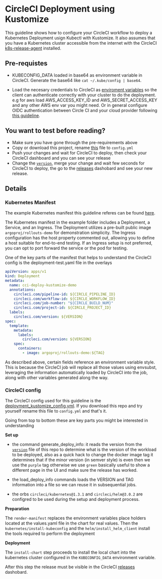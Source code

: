 # CircleCI Deployment using Kustomize

This guideline shows how to configure your CircleCI workflow to deploy a Kubernetes Deployment usign Kubectl with Kustomize. It also assumes that you have a Kubernetes cluster accessible from the internet with the CircleCI [k8s-release-agent](https://circleci-public.github.io/cci-k8s-release-agent) installed.

## Pre-requistes

- KUBECONFIG_DATA loaded in base64 as environment variable in CircleCI. Generate the base64 like `cat ~/.kube/config | base64`.

- Load the necesary credentials to CircleCI as [enviroment variables](https://circleci.com/docs/set-environment-variable) so the client can authenticate correctly with your cluster to do the deployment. e.g for aws load AWS_ACCESS_KEY_ID and AWS_SECRET_ACCESS_KEY and any other AWS env var you might need. Or in general configure OIDC authentication between Circle CI and your cloud provider following [this guideline](https://circleci.com/docs/openid-connect-tokens/#authenticate-jobs-with-cloud-providers).

## You want to test before reading?

- Make sure you have gone through the pre-requirements above
- Copy or download this project, rename [this](../../.circleci/deployment_kustomize_config.yml) file to `config.yml`
- Push your changes and wait for CircleCI to deploy, then check your CircleCI dashboard and you can see your release
- Change the [`version`](../../version), merge your change and wait few seconds for CircleCI to deploy, the go to the [releases](https://app.circleci.com/releases) dashobard and see your new release.

## Details

### Kubernetes Manifest

The example Kubernetes manifest this guideline referes can be found [here](../../examples/kustomize/k8s_deployment).

The Kubernetes manifest in the example folder includes a Deployment, a Service, and an Ingress. The Deployment utilizes a pre-built public image `argoproj/rollouts-demo` for demonstration simplicity. The Ingress configuration has the host property commented out, allowing you to define a host suitable for end-to-end testing. If an Ingress setup is not preferred, you can opt to port forward the service or the pod for testing.

One of the key parts of the manifest that helps to understand the CircleCI config is the deployment-test.yaml file in the overlays

```yaml
apiVersion: apps/v1
kind: Deployment
metadata:
  name: cci-deploy-kustomize-demo
  annotations:
    circleci.com/pipeline-id: ${CIRCLE_PIPELINE_ID}
    circleci.com/workflow-id: ${CIRCLE_WORKFLOW_ID}
    circleci.com/job-number: "${CIRCLE_BUILD_NUM}"
    circleci.com/project-id: ${CIRCLE_PROJECT_ID}
  labels:
    circleci.com/version: ${VERSION}
spec:
  template:
    metadata:
      labels:
        circleci.com/version: ${VERSION}
    spec:
      containers:
        - image: argoproj/rollouts-demo:${TAG}
```

As described above, certain fields reference an environment variable style. This is because the CircleCI job will replace all those values using envsubst, leveraging the information automatically loaded by CircleCI into the job, along with other variables generated along the way.

### CircleCI config

The CircleCI config used for this guideline is the [deployment_kustomize_config.yml](../../.circleci/deployment_kustomize_config.yml). If you download this repo and try yourself rename this file to `config.yml` and that's it.

Going from top to bottom these are key parts you might be interested in understanding

**Set up**

- the command generate_deploy_info: it reads the version from the [`version`](../../version) file of this repo to determine what is the version of the workload to be deployed, also as a quick hack to change the docker image tag it determines that if the minor version (in semver style) is even then we use the `purple` tag otherwise we use `green` basically useful to show a different page in the UI and make sure the release has worked.

- the load_deploy_info commands loads the VERSION and TAG information into a file so we can reuse it in subsequential jobs.

- the orbs `circleci/kubernetes@1.3.1` and `circleci/helm@3.0.2` are configred to be used during the setup and deployment process.

**Preparation**

The `render-manifest` replaces the environment variables place holders located at the values.yaml file in the chart for real values. Then the `kubernetes/install-kubeconfig` and the `helm/install_helm_client` install the tools required to perform the deployment

**Deployment**

The `install-chart` step proceeds to install the local chart into the kubernetes cluster configured in the `KUBECONFIG_DATA` environment variable.

After this step the release must be visible in the CircleCI [releases](https://app.circleci.com/releases) dashobard.
